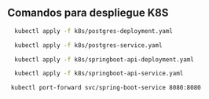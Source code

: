 ## Comandos para despliegue K8S

```sh
  kubectl apply -f k8s/postgres-deployment.yaml
```

```sh
  kubectl apply -f k8s/postgres-service.yaml
```

```sh
  kubectl apply -f k8s/springboot-api-deployment.yaml
```

```sh
  kubectl apply -f k8s/springboot-api-service.yaml
```


```sh
 kubectl port-forward svc/spring-boot-service 8080:8080
```
